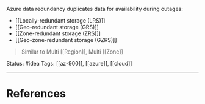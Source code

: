 Azure data redundancy duplicates data for availability during outages:
- [[Locally-redundant storage (LRS)]]
- [[Geo-redundant storage (GRS)]]
- [[Zone-redundant storage (ZRS)]]
- [[Geo-zone-redundant storage (GZRS)]]

> Similar to Multi [[Region]], Multi [[Zone]]


Status: #idea
Tags: [[az-900]], [[azure]], [[cloud]]

---
# References